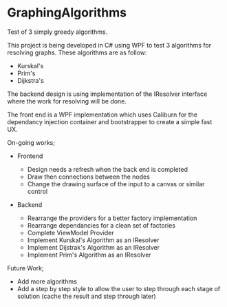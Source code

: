 # GraphingAlgorithms
Test of 3 simply greedy algorithms.

This project is being developed in C# using WPF to test 3 algorithms for resolving graphs. These algorithms are as follow:
  - Kurskal's
  - Prim's
  - Dijkstra's

The backend design is using implementation of the IResolver interface where the work for resolving will be done. 

The front end is a WPF implementation which uses Caliburn for the dependancy injection container and bootstrapper to create a simple fast UX. 

On-going works;
  - Frontend  
    - Design needs a refresh when the back end is completed
    - Draw then connections between the nodes 
    - Change the drawing surface of the input to a canvas or similar control
    
  - Backend
    - Rearrange the providers for a better factory implementation
    - Rearrange dependancies for a clean set of factories
    - Complete ViewModel Provider 
    - Implement Kurskal's Algorithm as an IResolver
    - Implement Dijstrak's Algorithm as an IResolver
    - Implement Prim's Algorithm as an IResolver
    
Future Work;
  - Add more algorithms
  - Add a step by step style to allow the user to step through each stage of solution (cache the result and step through later)
  
    
